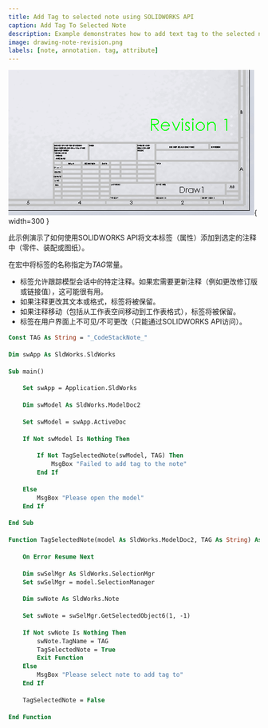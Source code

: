 ```yaml
---
title: Add Tag to selected note using SOLIDWORKS API
caption: Add Tag To Selected Note
description: Example demonstrates how to add text tag to the selected note in SOLIDWORKS model
image: drawing-note-revision.png
labels: [note, annotation. tag, attribute]
---
```

![在SOLIDWORKS图纸中带有修订号的注释](drawing-note-revision.png){ width=300 }

此示例演示了如何使用SOLIDWORKS API将文本标签（属性）添加到选定的注释中（零件、装配或图纸）。

在宏中将标签的名称指定为*TAG*常量。

* 标签允许跟踪模型会话中的特定注释。如果宏需要更新注释（例如更改修订版或链接值），这可能很有用。
* 如果注释更改其文本或格式，标签将被保留。
* 如果注释移动（包括从工作表空间移动到工作表格式），标签将被保留。
* 标签在用户界面上不可见/不可更改（只能通过SOLIDWORKS API访问）。

~~~ vb
Const TAG As String = "_CodeStackNote_"

Dim swApp As SldWorks.SldWorks

Sub main()

    Set swApp = Application.SldWorks
    
    Dim swModel As SldWorks.ModelDoc2
    
    Set swModel = swApp.ActiveDoc
    
    If Not swModel Is Nothing Then
        
        If Not TagSelectedNote(swModel, TAG) Then
            MsgBox "Failed to add tag to the note"
        End If
        
    Else
        MsgBox "Please open the model"
    End If
    
End Sub

Function TagSelectedNote(model As SldWorks.ModelDoc2, TAG As String) As Boolean
    
    On Error Resume Next
    
    Dim swSelMgr As SldWorks.SelectionMgr
    Set swSelMgr = model.SelectionManager
            
    Dim swNote As SldWorks.Note
    
    Set swNote = swSelMgr.GetSelectedObject6(1, -1)
    
    If Not swNote Is Nothing Then
        swNote.TagName = TAG
        TagSelectedNote = True
        Exit Function
    Else
        MsgBox "Please select note to add tag to"
    End If
    
    TagSelectedNote = False
    
End Function
~~~

